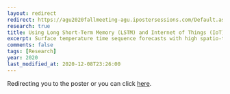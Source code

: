 ```yaml
---
layout: redirect
redirect: https://agu2020fallmeeting-agu.ipostersessions.com/Default.aspx?s=EE-C1-DD-22-3B-B6-49-6E-8C-3D-1E-9A-0F-25-07-C2
research: true
title: Using Long Short-Term Memory (LSTM) and Internet of Things (IoT) for Localized Surface Temperature Forecasting in an Urban Environment
excerpt: Surface temperature time sequence forecasts with high spatio-temporal resolution via a deep network. AGU poster. Publicly available after January 2021.
comments: false
tags: [Research]
year: 2020
last_modified_at: 2020-12-08T23:26:00
---
```


Redirecting you to the poster or you can click [here](https://agu2020fallmeeting-agu.ipostersessions.com/Default.aspx?s=EE-C1-DD-22-3B-B6-49-6E-8C-3D-1E-9A-0F-25-07-C2).
